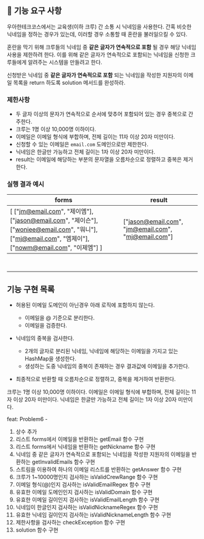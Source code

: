 ## 🚀 기능 요구 사항

우아한테크코스에서는 교육생(이하 크루) 간 소통 시 닉네임을 사용한다. 간혹 비슷한 닉네임을 정하는 경우가 있는데, 이러할 경우 소통할 때 혼란을 불러일으킬 수 있다.

혼란을 막기 위해 크루들의 닉네임 중 **같은 글자가 연속적으로 포함** 될 경우 해당 닉네임 사용을 제한하려 한다. 이를 위해 같은 글자가 연속적으로 포함되는 닉네임을 신청한 크루들에게 알려주는 시스템을 만들려고 한다.


신청받은 닉네임 중 **같은 글자가 연속적으로 포함** 되는 닉네임을 작성한 지원자의 이메일 목록을 return 하도록 solution 메서드를 완성하라.

### 제한사항

- 두 글자 이상의 문자가 연속적으로 순서에 맞추어 포함되어 있는 경우 중복으로 간주한다.
- 크루는 1명 이상 10,000명 이하이다.
- 이메일은 이메일 형식에 부합하며, 전체 길이는 11자 이상 20자 미만이다.
- 신청할 수 있는 이메일은 `email.com` 도메인으로만 제한한다.
- 닉네임은 한글만 가능하고 전체 길이는 1자 이상 20자 미만이다.
- result는 이메일에 해당하는 부분의 문자열을 오름차순으로 정렬하고 중복은 제거한다.

### 실행 결과 예시

| forms | result |
| --- | --- |
| [ ["jm@email.com", "제이엠"], ["jason@email.com", "제이슨"], ["woniee@email.com", "워니"], ["mj@email.com", "엠제이"], ["nowm@email.com", "이제엠"] ] | ["jason@email.com", "jm@email.com", "mj@email.com"] |

<br>

---

## 기능 구현 목록

- 허용된 이메일 도메인이 아닌경우 아래 로직에 포함하지 않는다.
  - 이메일을 @ 기준으로 분리한다.
  - 이메일을 검증한다.
  
- 닉네임의 중복을 검사한다.
  - 2개의 글자로 분리된 닉네임, 닉네임에 해당하는 이메일을 가지고 있는 HashMap을 생성한다.
  - 생성하는 도중 닉네임의 중복이 존재하는 경우 결과값에 이메일을 추가한다.
  
- 최종적으로 반환할 때 오름차순으로 정렬하고, 중복을 제거하여 반환한다.


크루는 1명 이상 10,000명 이하이다.
이메일은 이메일 형식에 부합하며, 전체 길이는 11자 이상 20자 미만이다.
닉네임은 한글만 가능하고 전체 길이는 1자 이상 20자 미만이다.


feat: Problem6 - 
1. 상수 추가
2. 리스트 forms에서 이메일을 반환하는 getEmail 함수 구현
3. 리스트 forms에서 닉네임을 반환하는 getNickname 함수 구현
4. 닉네임 중 같은 글자가 연속적으로 포함되는 닉네임을 작성한 지원자의 이메일을 반환하는 getInvalidEmails 함수 구현
5. 스트림을 이용하여 하나의 이메일 리스트를 반환하는 getAnswer 함수 구현
6. 크루가 1~10000명인지 검사하는 isValidCrewRange 함수 구현
7. 이메일 형식(@)인지 검사하는 isValidEmailRegex 함수 구현
8. 유효한 이메일 도메인인지 검사하는 isValidDomain 함수 구현
9. 유효한 이메일 길이인지 검사하는 isValidEmailLength 함수 구현
10. 닉네임이 한글인지 검사하는 isValidNicknameRegex 함수 구현
11. 유효한 닉네임 길이인지 검사하는 isValidNicknameLength 함수 구현
12. 제한사항을 검사하는 checkException 함수 구현
13. solution 함수 구현